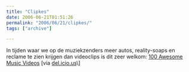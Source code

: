 ```yaml
---
title: "Clipkes"
date: 2006-06-21T01:51:26
permalink: "2006/06/21/clipkes/"
tags: ["archive"]

---
```

In tijden waar we op de muziekzenders meer autos, reality-soaps en reclame te zien krijgen dan videoclips is dit zeer welkom: [100 Awesome Music Videos](http://www.pitchforkmedia.com/article/feature/36588/Staff_List_100_Awesome_Music_Videos "/feature/36588/Staff_List_100_Awesome_Music_Videos") \[via [del.icio.us](http://del.icio.us/ "http://del.icio.us/")\]
